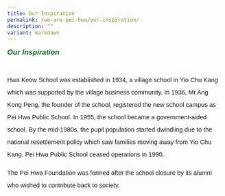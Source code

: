 ```yaml
---
title: Our Inspiration
permalink: /we-are-pei-hwa/our-inspiration/
description: ""
variant: markdown
---
```

<h6 style="margin-top:0px;color:#0B6623;font-family:sans-serif;font-size:17px;"><strong style="color:#0B6623;font-weight:bold;font-family:sans-serif;font-size:17px;">Our Inspiration</strong></h6>

<p style="font-size:14.5px; line-height:2;font-family:sans-serif;margin-top:0px;">Hwa Keow School was established in 1934, a village school in Yio Chu Kang which was supported by the village business community. In 1936, Mr Ang Kong Peng, the founder of the school, registered the new school campus as Pei Hwa Public School. In 1955, the school became a government-aided school. By the mid-1980s, the pupil population started dwindling due to the national resettlement policy which saw families moving away from Yio Chu Kang. Pei Hwa Public School ceased operations in 1990.</p>

<p style="font-size:14.5px; line-height:2;font-family:sans-serif;margin-top:0px;">The Pei Hwa Foundation was formed after the school closure by its alumni who wished to contribute back to society.

</p>